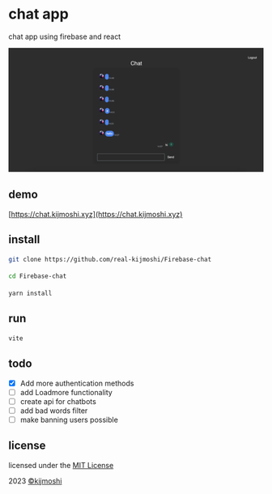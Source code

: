 # chat app

chat app using firebase and react

![screen](./screenshots/screen.png)

## demo

[https://chat.kijmoshi.xyz](https://chat.kijmoshi.xyz)

## install

```sh
git clone https://github.com/real-kijmoshi/Firebase-chat

cd Firebase-chat

yarn install
```

## run

```sh
vite
```

## todo

- [x] Add more authentication methods
- [ ] add Loadmore functionality
- [ ] create api for chatbots
- [ ] add bad words filter
- [ ] make banning users possible

## license

licensed under the [MIT License](./LICENSE)

2023 [©kijmoshi](https://kijmoshi.xyz)
